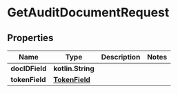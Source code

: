
# GetAuditDocumentRequest

## Properties
Name | Type | Description | Notes
------------ | ------------- | ------------- | -------------
**docIDField** | **kotlin.String** |  | 
**tokenField** | [**TokenField**](TokenField.md) |  | 



